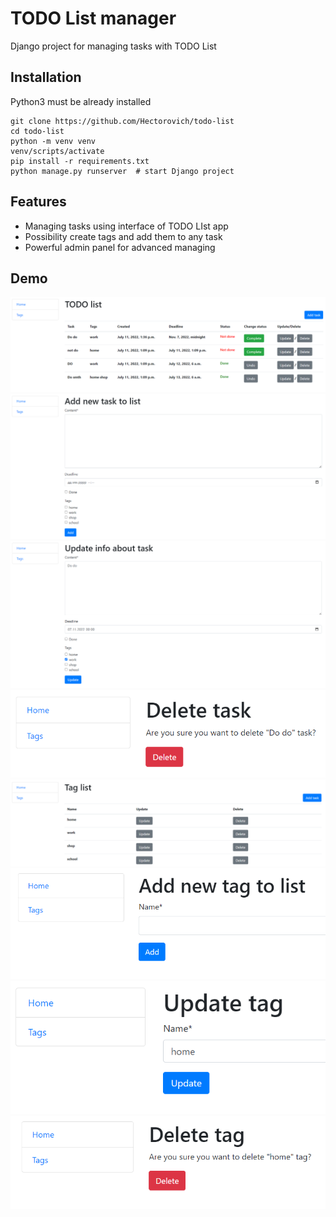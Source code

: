 # TODO List manager

Django project for managing tasks with TODO List

## Installation

Python3 must be already installed

```shell
git clone https://github.com/Hectorovich/todo-list
cd todo-list
python -m venv venv
venv/scripts/activate
pip install -r requirements.txt
python manage.py runserver  # start Django project
```

## Features

* Managing tasks using interface of TODO LIst app
* Possibility create tags and add them to any task
* Powerful admin panel for advanced managing

## Demo

![img.png](img.png)
![img_1.png](img_1.png)
![img_2.png](img_2.png)
![img_3.png](img_3.png)
![img_4.png](img_4.png)
![img_5.png](img_5.png)
![img_6.png](img_6.png)
![img_7.png](img_7.png)